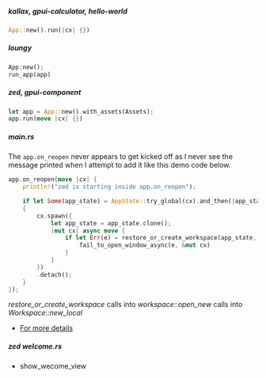 
##### kallax, gpui-calculator, hello-world

```rust
App::new().run(|cx| {})
```

##### loungy

```rust
App:new();
run_app(app)
```

##### zed, gpui-component

```rust
let app = App::new().with_assets(Assets);
app.run(move |cx| {})
```

##### main.rs

The `app.on_reopen` never appears to get kicked off as I never see the message printed when I attempt to add it like this demo code below.

```rust
app.on_reopen(move |cx| {
    println!("zed is starting inside app.on_reopen");

    if let Some(app_state) = AppState::try_global(cx).and_then(|app_state| app_state.upgrade())
    {
        cx.spawn({
            let app_state = app_state.clone();
            |mut cx| async move {
                if let Err(e) = restore_or_create_workspace(app_state, &mut cx).await {
                    fail_to_open_window_async(e, &mut cx)
                }
            }
        })
        .detach();
    }
});
```

*restore_or_create_workspace* calls into *workspace::open_new* calls into *Workspace::new_local*

- [For more details](./workspace.md)

##### zed welcome.rs

- show_wecome_view
